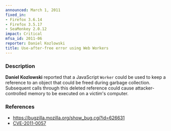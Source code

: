 ```yaml
---
announced: March 1, 2011
fixed_in:
- Firefox 3.6.14
- Firefox 3.5.17
- SeaMonkey 2.0.12
impact: Critical
mfsa_id: 2011-06
reporter: Daniel Kozlowski
title: Use-after-free error using Web Workers
---
```


<h3>Description</h3>

<p><strong>Daniel Kozlowski</strong> reported that a
JavaScript <code>Worker</code> could be used to keep a reference to an
object that could be freed during garbage collection.  Subsequent
calls through this deleted reference could cause attacker-controlled
memory to be executed on a victim's computer.</p>

<h3>References</h3>

<ul>
  <li><a href="https://bugzilla.mozilla.org/show_bug.cgi?id=626631">https://bugzilla.mozilla.org/show_bug.cgi?id=626631</a></li>
  <li><a class="ex-ref" href="http://cve.mitre.org/cgi-bin/cvename.cgi?name=CVE-2011-0057">CVE-2011-0057</a></li>
</ul>




